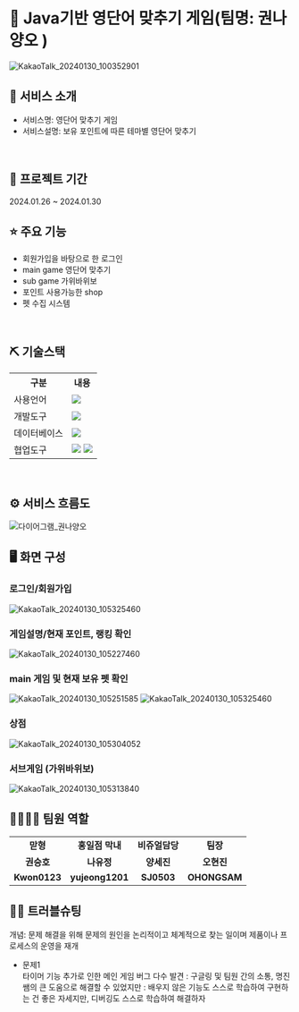 # 📎 Java기반 영단어 맞추기 게임(팀명: 권나양오 )
![KakaoTalk_20240130_100352901](https://github.com/2021-SMHRD-KDT-AI-17/KSH/assets/157433093/37a78423-68e3-4e15-b662-240f82e4dc97)

## 👀 서비스 소개
* 서비스명:  영단어 맞추기 게임
* 서비스설명: 보유 포인트에 따른 테마별 영단어 맞추기
<br>

## 📅 프로젝트 기간
2024.01.26 ~ 2024.01.30
<br>

## ⭐ 주요 기능
* 회원가입을 바탕으로 한 로그인
* main game 영단어 맞추기
* sub game 가위바위보
* 포인트 사용가능한 shop
* 펫 수집 시스템

<br>

## ⛏ 기술스택
<table>
    <tr>
        <th>구분</th>
        <th>내용</th>
    </tr>
    <tr>
        <td>사용언어</td>
        <td>
            <img src="https://img.shields.io/badge/Java-007396?style=for-the-badge&logo=java&logoColor=white"/>
        </td>
    </tr>
    <tr>
        <td>개발도구</td>
        <td>
            <img src="https://img.shields.io/badge/Eclipse-2C2255?style=for-the-badge&logo=Eclipse&logoColor=white"/>
        </td>
    </tr>
    <tr>
        <td>데이터베이스</td>
        <td>
            <img src="https://img.shields.io/badge/Oracle 11g-F80000?style=for-the-badge&logo=Oracle&logoColor=white"/>
        </td>
    </tr>
    <tr>
        <td>협업도구</td>
        <td>
            <img src="https://img.shields.io/badge/Git-F05032?style=for-the-badge&logo=Git&logoColor=white"/>
            <img src="https://img.shields.io/badge/GitHub-181717?style=for-the-badge&logo=GitHub&logoColor=white"/>
        </td>
    </tr>
</table>


<br>

## ⚙ 서비스 흐름도
![다이어그램_권나양오](https://github.com/2021-SMHRD-KDT-AI-17/KSH/assets/157433093/798b3e64-3276-4aca-bcf6-ac5f8d7372f8)
<br>


## 🖥 화면 구성

### 로그인/회원가입
![KakaoTalk_20240130_105325460](https://github.com/2021-SMHRD-KDT-AI-17/KNYO_mini/assets/157433093/7b9c0906-1849-4ac6-a369-6a79707e5f8d)
<br>

### 게임설명/현재 포인트, 랭킹 확인
![KakaoTalk_20240130_105227460](https://github.com/2021-SMHRD-KDT-AI-17/KSH/assets/157433093/3fdb8c74-6904-48ad-aaed-0fdfef7d01cb)
<br>

### main 게임 및 현재 보유 펫 확인
![KakaoTalk_20240130_105251585](https://github.com/2021-SMHRD-KDT-AI-17/KSH/assets/157433093/a914a715-bb39-408b-b551-eccc0bdaf377)
![KakaoTalk_20240130_105325460](https://github.com/2021-SMHRD-KDT-AI-17/KSH/assets/157433093/2fd5abb5-c16e-40b6-a036-9cf65af68f10)
<br>

### 상점
![KakaoTalk_20240130_105304052](https://github.com/2021-SMHRD-KDT-AI-17/KSH/assets/157433093/355d630c-183e-4157-ad22-3dd048ef1ef8)
<br>

### 서브게임 (가위바위보)
![KakaoTalk_20240130_105313840](https://github.com/2021-SMHRD-KDT-AI-17/KSH/assets/157433093/e7dc702e-e25b-4ebf-afbc-1e714f50aad1)
<br>



## 👨‍👩‍👦‍👦 팀원 역할
<table>
 
   
  </tr>
  <tr>
    <td align="center"><strong>맏형</strong></td>
    <td align="center"><strong>홍일점 막내</strong></td>
    <td align="center"><strong>비쥬얼담당</strong></td>
    <td align="center"><strong>팀장</strong></td>
    
  </tr>
  <tr>
    <td align="center"><b>권승호</b></td>
    <td align="center"><b>나유정</b></td>
    <td align="center"><b>양세진</b></td>
    <td align="center"><b>오현진</b></td>
   
  </tr>
  <tr>
   <td align="center"><b>Kwon0123</b></td>
    <td align="center"><b>yujeong1201</b></td>
    <td align="center"><b>SJ0503</b></td>
    <td align="center"><b>OHONGSAM</b></td>
   
  </tr>
</table>

## 🤾‍♂️ 트러블슈팅
개념: 문제 해결을 위해 문제의 원인을 논리적이고 체계적으로 찾는 일이며 제품이나 프로세스의 운영을 재개

  
* 문제1<br>
 타이머 기능 추가로 인한 메인 게임 버그 다수 발견
   : 구글링 및 팀원 간의 소통, 명진쌤의 큰 도움으로 해결할 수 있었지만
   : 배우지 않은 기능도 스스로 학습하여 구현하는 건 좋은 자세지만, 디버깅도 스스로 학습하여 해결하자

